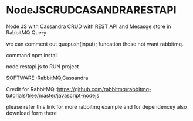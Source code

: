 # NodeJSCRUDCASANDRARESTAPI
Node JS with Cassandra CRUD with REST API and Mesasge store in RabbitMQ Query 

we can comment out quepush(input); funcation those not want rabbitmq.

command npm install

node restapi.js to RUN project


SOFTWARE :RabbitMQ,Cassandra



Credit for RabbitMQ :https://github.com/rabbitmq/rabbitmq-tutorials/tree/master/javascript-nodejs
 
please refer this link for more rabbitmq example and for dependencey also download form there


